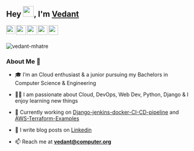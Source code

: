 <!-- <h1 align="center">Hi there 👋</h1> -->
<!-- <h3 align="center">Dynamic leader and Cloud engineer with AWS in my heart and python in my mind, Chairperson of @IEEE-APSIT</h3> -->

## Hey <img src="https://github.com/TheDudeThatCode/TheDudeThatCode/blob/master/Assets/Hi.gif" width="29px">, I'm [Vedant](https://www.linkedin.com/in/vedant-mhatre/) 

<a href="https://www.linkedin.com/in/vedant-mhatre/">
  <img align="left" width="24px" src="https://cdn.jsdelivr.net/npm/simple-icons@v3/icons/linkedin.svg"  />
</a>
<a href="https://twitter.com/VedantMhatre19">
  <img align="left" width="26px" src="https://cdn.jsdelivr.net/npm/simple-icons@v3/icons/twitter.svg" />
</a>
<a href="mailto:vedantmh@gmail.com">
  <img align="left" width="26px" src="https://cdn.jsdelivr.net/npm/simple-icons@v3/icons/gmail.svg" />
</a>
<a href="https://www.instagram.com/vedant_mhatre_/">
  <img align="left" width="26px" src="https://cdn.jsdelivr.net/npm/simple-icons@3.7.0/icons/instagram.svg" />
</a>
<a href="https://medium.com/@vedantmh">
  <img align="left" width="26px" src="https://cdn.jsdelivr.net/npm/simple-icons@v3/icons/medium.svg" />
</a>
<br><br>
<div>
  
<p align="left"> <img src="https://komarev.com/ghpvc/?username=vedant-mhatre" alt="vedant-mhatre" /> </p>

### About Me 🚀

- 🎓 I’m an Cloud enthusiast & a junior pursuing my Bachelors in Computer Science & Engineering

- 👨‍💻  I am passionate about Cloud, DevOps, Web Dev, Python, Django & I enjoy learning new things

- 🔭 Currently working on [Django-jenkins-docker-CI-CD-pipeline](https://github.com/Vedant-Mhatre/Django-jenkins-docker-CI-CD-pipeline) and [AWS-Terraform-Examples](https://github.com/Vedant-Mhatre/AWS-Terraform-Examples)

- 📝 I write blog posts on [Linkedin](https://www.linkedin.com/in/vedant-mhatre/detail/recent-activity/shares/)
<!--
- 💬 Ask me about **AWS, Django, Docker, REST APIs and DevOps**
-->
- 📫 Reach me at **vedant@computer.org**


<!--
<p align="left"><img src="https://devicons.github.io/devicon/devicon.git/icons/amazonwebservices/amazonwebservices-original-wordmark.svg" alt="amazonwebservices" width="20" height="20"/> <img src="https://devicons.github.io/devicon/devicon.git/icons/c/c-original.svg" alt="c" width="20" height="20"/> <img src="https://devicons.github.io/devicon/devicon.git/icons/django/django-original.svg" alt="django" width="20" height="20"/> <img src="https://devicons.github.io/devicon/devicon.git/icons/docker/docker-original-wordmark.svg" alt="docker" width="20" height="20"/> <img src="https://devicons.github.io/devicon/devicon.git/icons/mysql/mysql-original-wordmark.svg" alt="mysql" width="20" height="20"/> <img src="https://devicons.github.io/devicon/devicon.git/icons/python/python-original-wordmark.svg" alt="python" width="20" height="20"/> <img src="https://devicons.github.io/devicon/devicon.git/icons/nginx/nginx-original.svg" alt="nginx" width="20" height="20"/></p><p align="center">
-->


</div>

